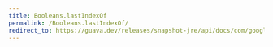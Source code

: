 ```yaml
---
title: Booleans.lastIndexOf
permalink: /Booleans.lastIndexOf/
redirect_to: https://guava.dev/releases/snapshot-jre/api/docs/com/google/common/primitives/Booleans.html#lastIndexOf-boolean:A-boolean-
---
```

